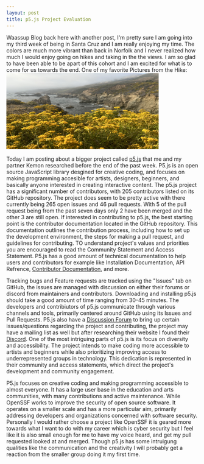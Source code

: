 ```yaml
---
layout: post
title: p5.js Project Evaluation
---
```


Waassup Blog back here with another post, I'm pretty sure I am going into my third week of being in Santa Cruz and I am really enjoying my time. The colors are much more vibrant than back in Norfolk and I never realized how much I would enjoy going on hikes and taking in the the views. I am so glad to have been able to be apart of this cohort and I am excited for what is to come for us towards the end.
One of my favorite Pictures from the Hike: 
<img src="/images/image_50750977.JPG" alt="Ocean Picture" width="400" height="200">

Today I am posting about a bigger project called [p5.js](https://p5js.org/) that me and my partner Kemon researched before the end of the past week. P5.js is an open source JavaScript library desgined for creative coding, and focuses on making programming accesible for artists, designers, beginners, and basically anyone interested in creating interactive content. The p5.js project has a significant number of contributors, with 205 contributors listed on its GitHub repository. The project does seem to be pretty active with there currently being 265 open issues and 46 pull requests. With 5 of the pull request being from the past seven days only 2 have been merged and the other 3 are still open. If interested in contributing to p5.js, the best starting point is the contributor documentation located in the GitHub repository. This documentation outlines the contribution process, including how to set up the development environment, the steps for making a pull request, and guidelines for contributing. TO understand project's values and priorities you are encouraged to read the Community Statement and Access Statement. P5.js has a good amount of technical documentation to help users and contributors for example like Installation Documentation, API Refrence, [Contributor Documentation](https://github.com/processing/p5.js/blob/main/contributor_docs/contributor_guidelines.md), and more.

Tracking bugs and Feature requests are tracked using the "Issues" tab on GitHub, the issues are managed with discussion on either their forums or discord from maintainers and contributors. Downloading and installing p5.js should take a good amount of time ranging from 30-45 minutes. The developers and contribiutors of p5.js communicate through various channels and tools, primarily centered around GitHub using its Issues and Pull Requests. P5.js also have a [Discussion Forum](https://discourse.processing.org/c/p5js/10) to bring up certain issues/questions regarding the project and contributing, the project may have a mailing list as well but after researching their website I found their [Discord](https://discord.gg/SHQ8dH25r9). One of the most intriguing parts of p5.js is its focus on diversity and accessibility. The project intends to make coding more accessible to artists and beginners while also prioritizing improving access to underrepresented groups in technology. This dedication is represented in their community and access statements, which direct the project's development and community engagement.

P5.js focuses on creative coding and making programming accessible to almost everyone. It has a large user base in the education and arts communities, with many contributions and active maintenance. While OpenSSF works to improve the security of open source software. It operates on a smaller scale and has a more particular aim, primarily addressing developers and organizations concerned with software security. Personally I would rather choose a project like OpenSSF it is geared more towards what I want to do with my career which is cyber security but I feel like it is also small enough for me to have my voice heard, and get my pull requested looked at and merged. Though p5.js has some intruigung qualities like the communication and the creativity I will probably get a reaction from the smaller group doing it my first time.
​
